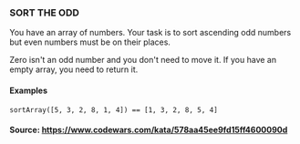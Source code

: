 ### SORT THE ODD

You have an array of numbers.
Your task is to sort ascending odd numbers but even numbers must be on their places.

Zero isn't an odd number and you don't need to move it. If you have an empty array, you need to return it.

#### Examples

````
sortArray([5, 3, 2, 8, 1, 4]) == [1, 3, 2, 8, 5, 4]

````

#### Source: https://www.codewars.com/kata/578aa45ee9fd15ff4600090d